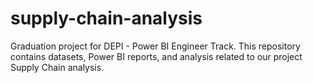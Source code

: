 # supply-chain-analysis
Graduation project for DEPI - Power BI Engineer Track.   This repository contains datasets, Power BI reports, and analysis related to our project Supply Chain analysis.
